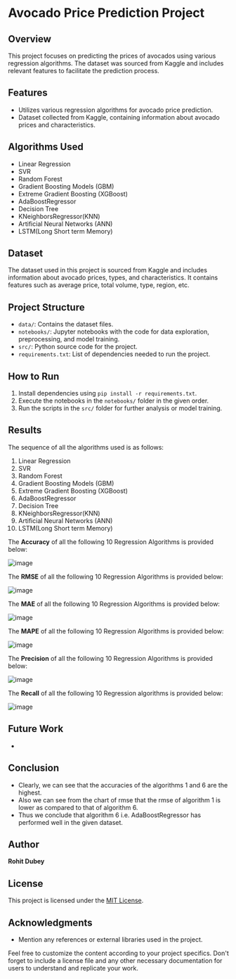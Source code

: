 # Avocado Price Prediction Project

## Overview

This project focuses on predicting the prices of avocados using various regression algorithms. The dataset was sourced from Kaggle and includes relevant features to facilitate the prediction process.

## Features

- Utilizes various regression algorithms for avocado price prediction.
- Dataset collected from Kaggle, containing information about avocado prices and characteristics.

## Algorithms Used

- Linear Regression
- SVR
- Random Forest
- Gradient Boosting Models (GBM)
- Extreme Gradient Boosting (XGBoost)
- AdaBoostRegressor
- Decision Tree
- KNeighborsRegressor(KNN)
- Artificial Neural Networks (ANN)
- LSTM(Long Short term Memory)

## Dataset

The dataset used in this project is sourced from Kaggle and includes information about avocado prices, types, and characteristics. It contains features such as average price, total volume, type, region, etc.

## Project Structure

- `data/`: Contains the dataset files.
- `notebooks/`: Jupyter notebooks with the code for data exploration, preprocessing, and model training.
- `src/`: Python source code for the project.
- `requirements.txt`: List of dependencies needed to run the project.

## How to Run

1. Install dependencies using `pip install -r requirements.txt`.
2. Execute the notebooks in the `notebooks/` folder in the given order.
3. Run the scripts in the `src/` folder for further analysis or model training.

## Results

The sequence of all the algorithms used is as follows:
1. Linear Regression
2. SVR
3. Random Forest
4. Gradient Boosting Models (GBM)
5. Extreme Gradient Boosting (XGBoost)
6. AdaBoostRegressor
7. Decision Tree
8. KNeighborsRegressor(KNN)
9. Artificial Neural Networks (ANN)
10. LSTM(Long Short term Memory)

The **Accuracy** of all the following 10 Regression Algorithms is provided below:  

![image](https://github.com/rohitinu6/Avoccado-Price-Prediction-using-Machine-Learning/assets/113301503/0ea9b7d4-627e-49f9-9215-389e6f4a72b2)

The **RMSE** of all the following 10 Regression Algorithms is provided below: 

![image](https://github.com/rohitinu6/Avoccado-Price-Prediction-using-Machine-Learning/assets/113301503/61db2bf3-96d4-4bb0-b9ac-cb609913681d)

The **MAE** of all the following 10 Regression Algorithms is provided below: 

![image](https://github.com/rohitinu6/Avoccado-Price-Prediction-using-Machine-Learning/assets/113301503/b647e514-c93d-4080-ac0d-709b36ea3948)

The **MAPE** of all the following 10 Regression Algorithms is provided below: 

![image](https://github.com/rohitinu6/Avoccado-Price-Prediction-using-Machine-Learning/assets/113301503/f70193db-d446-453b-88f6-02fa31e74366)

The **Precision** of all the following 10 Regression Algorithms is provided below: 

![image](https://github.com/rohitinu6/Avoccado-Price-Prediction-using-Machine-Learning/assets/113301503/5288c25b-1986-4f50-b1b4-f85fc265d7c6)

The **Recall** of all the following 10 Regression algorithms is provided below: 

![image](https://github.com/rohitinu6/Avoccado-Price-Prediction-using-Machine-Learning/assets/113301503/81bb86f3-e4b7-4520-9ba3-fc9aa9cfb993)


## Future Work

- 
## Conclusion

- Clearly, we can see that the accuracies of the algorithms 1 and 6 are the highest.
- Also we can see from the chart of rmse that the rmse of algorithm 1 is lower as compared to that of algorithm 6.
- Thus we conclude that algorithm 6 i.e. AdaBoostRegressor has performed well in the given dataset.


## Author

**Rohit Dubey**

## License

This project is licensed under the [MIT License](LICENSE).

## Acknowledgments

- Mention any references or external libraries used in the project.

Feel free to customize the content according to your project specifics. Don't forget to include a license file and any other necessary documentation for users to understand and replicate your work.
